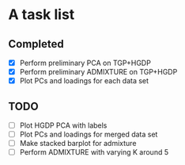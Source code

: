 # A task list
## Completed
- [x] Perform preliminary PCA on TGP+HGDP
- [x] Perform preliminary ADMIXTURE on TGP+HGDP
- [x] Plot PCs and loadings for each data set
## TODO
- [ ] Plot HGDP PCA with labels
- [ ] Plot PCs and loadings for merged data set
- [ ] Make stacked barplot for admixture
- [ ] Perform ADMIXTURE with varying K around 5
